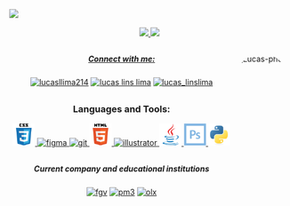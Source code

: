 <img src="https://pbs.twimg.com/media/FgiCnQsWAAArM_s?format=jpg&name=large"/>
<div>
  <p align="center">  
    <a href="https://github.com/lucaslinsl"><img height="140em" src="https://github-readme-stats.vercel.app/api/top-langs/?username=lucaslinsl&layout=compact&langs_count=7&theme=transparent"/>
  <img height="140em" src="https://github-readme-stats.vercel.app/api?username=lucaslinsl&show_icons=true&theme=transparent&include_all_commits=true&count_private=true"/>
  </p>
</div>

<img align="right" alt="Lucas-photo" height="380" style="border-radius:150px;" src="https://pbs.twimg.com/media/FgiL-acX0AE6zb6?format=png&name=small">

##

<h5 align="center">Connect with me:</h5>
<p align="center">
<a href="https://twitter.com/lucasllima214" target="blank"><img align="center" src="https://raw.githubusercontent.com/rahuldkjain/github-profile-readme-generator/master/src/images/icons/Social/twitter.svg" alt="lucasllima214" height="30" width="40" /></a>
<a href="https://www.linkedin.com/in/lucas-lins-lima/" target="blank"><img align="center" src="https://raw.githubusercontent.com/rahuldkjain/github-profile-readme-generator/master/src/images/icons/Social/linked-in-alt.svg" alt="lucas lins lima" height="30" width="40" /></a>
<a href="https://instagram.com/lucas_linslima" target="blank"><img align="center" src="https://raw.githubusercontent.com/rahuldkjain/github-profile-readme-generator/master/src/images/icons/Social/instagram.svg" alt="lucas_linslima" height="30" width="40" /></a>
</p>

##

<h3 align="center">Languages and Tools:</h3>
<p align="center"> <a href="https://www.w3schools.com/css/" target="_blank" rel="noreferrer"> <img src="https://raw.githubusercontent.com/devicons/devicon/master/icons/css3/css3-original-wordmark.svg" alt="css3" width="40" height="40"/> </a> <a href="https://www.figma.com/" target="_blank" rel="noreferrer"> <img src="https://www.vectorlogo.zone/logos/figma/figma-icon.svg" alt="figma" width="40" height="40"/> </a> <a href="https://git-scm.com/" target="_blank" rel="noreferrer"> <img src="https://www.vectorlogo.zone/logos/git-scm/git-scm-icon.svg" alt="git" width="40" height="40"/> </a> <a href="https://www.w3.org/html/" target="_blank" rel="noreferrer"> <img src="https://raw.githubusercontent.com/devicons/devicon/master/icons/html5/html5-original-wordmark.svg" alt="html5" width="40" height="40"/> </a> <a href="https://www.adobe.com/in/products/illustrator.html" target="_blank" rel="noreferrer"> <img src="https://www.vectorlogo.zone/logos/adobe_illustrator/adobe_illustrator-icon.svg" alt="illustrator" width="40" height="40"/> </a> <a href="https://www.java.com" target="_blank" rel="noreferrer"> <img src="https://raw.githubusercontent.com/devicons/devicon/master/icons/java/java-original.svg" alt="java" width="40" height="40"/> </a> <a href="https://www.photoshop.com/en" target="_blank" rel="noreferrer"> <img src="https://raw.githubusercontent.com/devicons/devicon/master/icons/photoshop/photoshop-line.svg" alt="photoshop" width="40" height="40"/> </a> <a href="https://www.python.org" target="_blank" rel="noreferrer"> <img src="https://raw.githubusercontent.com/devicons/devicon/master/icons/python/python-original.svg" alt="python" width="40" height="40"/> </a> </p>

##

<h5 align="center">Current company and educational institutions</h5>
<p align="center">
<a href="https://portal.fgv.br/" target="blank"><img align="center" src="https://upload.wikimedia.org/wikipedia/commons/thumb/2/28/FGV_Nacional.png/900px-FGV_Nacional.png?20140902205707" alt="fgv" height="30" width="40" /></a>
<a href="https://www.cursospm3.com.br/" target="blank"><img align="center" src="https://www.cursospm3.com.br/wp-content/uploads/2021/03/logo-icone-linkedin.png" alt="pm3" height="30" width="40" /></a>
<a href="https://www.olx.com.br/" target="blank"><img align="center" src="https://cdn-images-1.medium.com/max/1200/1*WfDOYToSCc7tmTWeZFTWnw.png" alt="olx" height="30" width="40" /></a>
</p>
